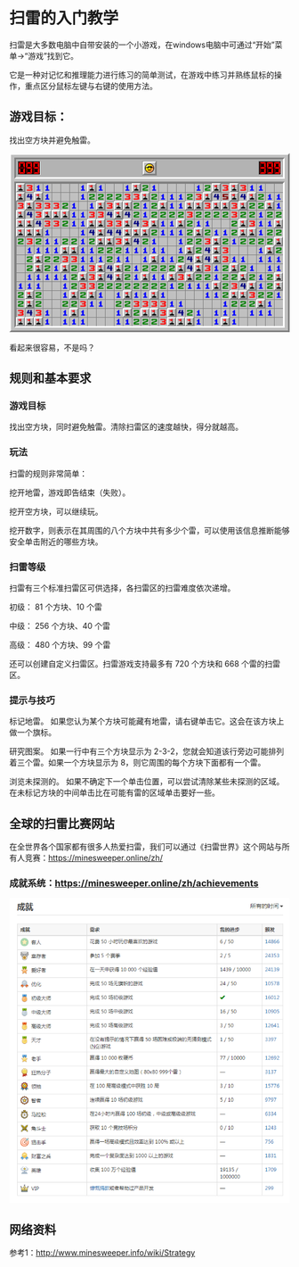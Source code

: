 # 扫雷的入门教学

扫雷是大多数电脑中自带安装的一个小游戏，在windows电脑中可通过“开始”菜单->“游戏”找到它。

它是一种对记忆和推理能力进行练习的简单测试，在游戏中练习并熟练鼠标的操作，重点区分鼠标左键与右键的使用方法。

## 游戏目标：

找出空方块并避免触雷。

![高级扫雷成功画面](./minesweeper/411525803-hd-32.png)

看起来很容易，不是吗？

## 规则和基本要求

### 游戏目标

找出空方块，同时避免触雷。清除扫雷区的速度越快，得分就越高。

### 玩法

扫雷的规则非常简单：

挖开地雷，游戏即告结束（失败）。

挖开空方块，可以继续玩。

挖开数字，则表示在其周围的八个方块中共有多少个雷，可以使用该信息推断能够安全单击附近的哪些方块。

### 扫雷等级

扫雷有三个标准扫雷区可供选择，各扫雷区的扫雷难度依次递增。

初级： 81 个方块、10 个雷

中级： 256 个方块、40 个雷

高级： 480 个方块、99 个雷

还可以创建自定义扫雷区。扫雷游戏支持最多有 720 个方块和 668 个雷的扫雷区。

### 提示与技巧

标记地雷。 如果您认为某个方块可能藏有地雷，请右键单击它。这会在该方块上做一个旗标。

研究图案。 如果一行中有三个方块显示为 2-3-2，您就会知道该行旁边可能排列着三个雷。如果一个方块显示为 8，则它周围的每个方块下面都有一个雷。

浏览未探测的。 如果不确定下一个单击位置，可以尝试清除某些未探测的区域。在未标记方块的中间单击比在可能有雷的区域单击要好一些。

## 全球的扫雷比赛网站

在全世界各个国家都有很多人热爱扫雷，我们可以通过《扫雷世界》这个网站与所有人竞赛：https://minesweeper.online/zh/

### 成就系统：https://minesweeper.online/zh/achievements

![扫雷世界的成就系统](./minesweeper/achievement.png)

## 网络资料

参考1：http://www.minesweeper.info/wiki/Strategy
